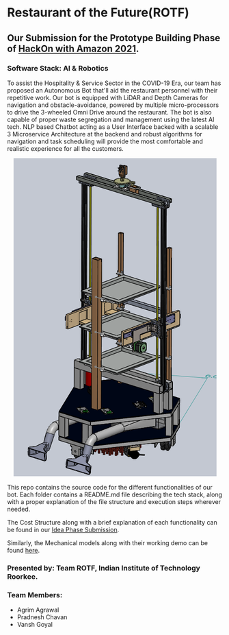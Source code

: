 # Restaurant of the Future(ROTF) 
## Our Submission for the Prototype Building Phase of [HackOn with Amazon 2021](https://hackon-with-amazon.hackerearth.com/).
### Software Stack: AI & Robotics
To assist the Hospitality & Service Sector in the COVID-19 Era, our team has proposed an Autonomous Bot that'll aid the restaurant personnel with their repetitive work. Our bot is equipped with LiDAR and Depth Cameras for navigation and obstacle-avoidance, powered by multiple micro-processors to drive the 3-wheeled Omni Drive around the restaurant. The bot is also capable of proper waste segregation and management using the latest AI tech. NLP based Chatbot acting as a User Interface backed with a scalable 3 Microservice Architecture at the backend and robust algorithms for navigation and task scheduling will provide the most comfortable and realistic experience for all the customers. 

<p align="center">
<img src="https://github.com/vanshgoyal/rotf-mechanical/blob/main/Assets/full_body.PNG">
</p>

This repo contains the source code for the different functionalities of our bot. Each folder contains a README.md file describing the tech stack, along with a proper explanation of the file structure and execution steps wherever needed.

The Cost Structure along with a brief explanation of each functionality can be found in our [Idea Phase Submission](https://docs.google.com/presentation/d/1P2Q0Wq7WKdGj4YcQsi9dySMYV8T4TuGq2-vklr7Ctko/edit#slide=id.gd60f7bbaa3_4_8). 

Similarly, the Mechanical models along with their working demo can be found [here](https://github.com/vanshgoyal/rotf-mechanical).

### Presented by: Team ROTF, Indian Institute of Technology Roorkee.
### Team Members:
* Agrim Agrawal
* Pradnesh Chavan
* Vansh Goyal
